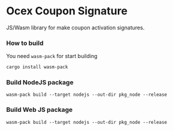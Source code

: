# Ocex Coupon Signature
JS/Wasm library for make coupon activation signatures.

### How to build
You need `wasm-pack` for start building

``` bash
cargo install wasm-pack
```

### Build NodeJS package
```
wasm-pack build --target nodejs --out-dir pkg_node --release
```

### Build Web JS package

```
wasm-pack build --target nodejs --out-dir pkg_node --release
```